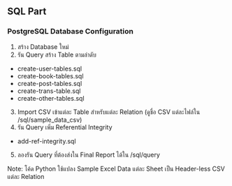 ## SQL Part

### PostgreSQL Database Configuration
1. สร้าง Database ใหม่
2. รัน Query สร้าง Table ตามลำดับ
 - create-user-tables.sql
 - create-book-tables.sql
 - create-post-tables.sql
 - create-trans-table.sql
 - create-other-tables.sql
3. Import CSV เข้าแต่ละ Table สำหรับแต่ละ Relation (ดูชื่อ CSV แต่ละไฟล์ใน /sql/sample_data_csv)
4. รัน Query เพิ่ม Referential Integrity
 - add-ref-integrity.sql
5. ลองรัน Query ที่ต้องส่งใน Final Report ได้ใน /sql/query

Note: โค้ด Python ใช้แปลง Sample Excel Data แต่ละ Sheet เป็น Header-less CSV แต่ละ Relation